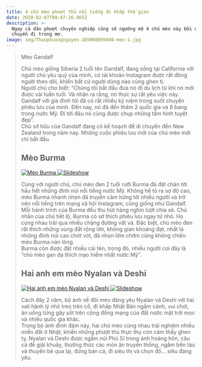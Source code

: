 ```yaml
---
title: 4 chú mèo phượt thủ nổi tiếng đi khắp thế gian
date: 2020-02-07T08:47:26.965Z
description: >-
  Ngay cả dân phượt chuyên nghiệp cũng sẽ ngưỡng mộ 4 chú mèo này bởi những
  chuyến đi trong mơ. 
image: img/Thaophuongnguyen-165008095046-meo-1.jpg
---
```

> Mèo Gandalf
>
> Chú mèo giống Siberia 2 tuổi tên Gandalf, đang sống tại California với người chủ yêu quý của mình, có tài khoản Instagram được rất đông người theo dõi, khiến bất cứ người dùng nào cũng ghen tị.\
> Người chủ cho biết: “Chúng tôi bắt đầu đưa nó đi du lịch từ khi nó mới được vài tuần tuổi. Và nhận ra rằng, nó thực sự rất yêu việc này. Gandalf với gia đình tôi đã có rất nhiều kỷ niệm trong suốt chuyến phiêu lưu của mình. Đến nay, nó đã đến thăm 2 quốc gia và 8 bang trong nước Mỹ. Đi tới đâu nó cũng được chụp những tấm hình tuyệt đẹp”.\
> Chủ sở hữu của Gandalf đang có kế hoạch để di chuyển đến New Zealand trong năm nay. Những cuộc phiêu lưu mới của chú mèo mới chỉ bắt đầu.
>
> ## Mèo Burma
>
> [![Mèo Burma](https://wiki-travel.com.vn/Uploads/picture/Thaophuongnguyen-165308095328-meo-2.jpg "Mèo Burma") ![Slideshow](https://www.vietravel.com/content/img/icon_zoom.png "Slideshow")](https://wiki-travel.com.vn/Uploads/picture/Thaophuongnguyen-165308095328-meo-2.jpg "Mèo Burma")
>
> Cùng với người chủ, chú mèo đen 2 tuổi rưỡi Burma đã đặt chân tới hầu hết những đỉnh núi nổi tiếng nước Mỹ. Không hề tỏ ra sợ độ cao, mèo Burma nhanh nhẹn đã truyền cảm hứng tới nhiều người và trở nên nổi tiếng trên mạng xã hội Instagram, cũng giống như Gandalf.\
> Mỗi hành trình của Burma đều thu hút hàng nghìn lượt chia sẻ. Chủ nhân của chú tiết lộ, Burma có sở thích phiêu lưu ngay tử nhỏ. Họ cùng nhau trải qua nhiều chặng đường vất vả. Đặc biệt, chú mèo đen rất thích những vùng đất rộng lớn, không gian khoáng đạt, nhất là những đỉnh núi cao chót vót, đá nhọn lởm chởm cũng không chiến mèo Burma nản lòng.\
> Burma còn được đặt nhiều cái tên, trong đó, nhiều người coi đây là “chú mèo gan dạ thích mạo hiểm nhất nước Mỹ”.
>
> ## Hai anh em mèo Nyalan và Deshi
>
> [![Hai anh em mèo Nyalan và Deshi](https://wiki-travel.com.vn/Uploads/picture/Thaophuongnguyen-165608095618-meo-3.jpg "Hai anh em mèo Nyalan và Deshi") ![Slideshow](https://www.vietravel.com/content/img/icon_zoom.png "Slideshow")](https://wiki-travel.com.vn/Uploads/picture/Thaophuongnguyen-165608095618-meo-3.jpg "Hai anh em mèo Nyalan và Deshi")
>
> Cách đây 2 năm, bộ ảnh về đôi mèo đáng yêu Nyalan và Deshi với hai vali hành lý nhỏ treo trên cổ, đi khắp Nhật Bản ngắm cảnh, vui chơi, ăn uống từng gây sốt trên cộng đồng mạng của đất nước mặt trời mọc và nhiều quốc gia khác.\
> Trong bộ ảnh đình đám này, hai chú mèo cùng nhau trải nghiệm nhiều miền đất ở Nhật, khiến những phượt thủ thực thụ còn cảm thấy ghen tỵ. Nyalan và Deshi được ngắm núi Phú Sĩ trong ánh hoàng hôn, câu cá để giải khuây, thưởng thức các món ăn truyền thống, ngắm bến tàu và thuyền bè qua lại, đứng bán cá, đi siêu thị và chọn đồ… siêu đáng yêu.
